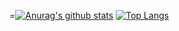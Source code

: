 =[![Anurag's github stats](https://github-readme-stats.vercel.app/api?username=WolfGamer2)](https://github.com/anuraghazra/github-readme-stats)
[![Top Langs](https://github-readme-stats.vercel.app/api/top-langs/?username=WolfGamer2)](https://github.com/anuraghazra/github-readme-stats)


